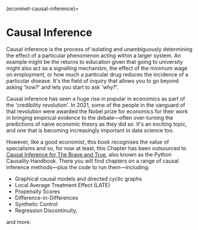 (econmet-causal-inference)=
# Causal Inference

Causal inference is the process of isolating and unambiguously determining the effect of a particular phenomenon acting within a larger system. An example might be the returns to education given that going to university might also act as a signalling mechanism, the effect of the minimum wage on employment, or how much a particular drug reduces the incidence of a particular disease. It's the field of inquiry that allows you to go beyond asking 'how?' and lets you start to ask 'why?'.

Causal inference has seen a huge rise in popular in economics as part of the 'credibility revolution'. In 2021, some of the people in the vanguard of that revolution were awarded the Nobel prize for economics for their work in bringing empirical evidence to the debate—often over-turning the predictions of naive economic theory as they did so. It's an exciting topic, and one that is becoming increasingly important in data science too.

However, like a good economist, this book recognises the value of specialisms and so, for now at least, this Chapter has been outsourced to [Causal Inference for The Brave and True](https://matheusfacure.github.io/python-causality-handbook), also known as the Python Causality Handbook. There you will find chapters on a range of causal inference methods—plus the code to run them—including:

- Graphical causal models and directed cyclic graphs
- Local Average Treatment Effect (LATE)
- Propensity Scores
- Difference-in-Differences
- Synthetic Control
- Regression Discontinuity,

and more.
